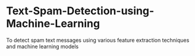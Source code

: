 # Text-Spam-Detection-using-Machine-Learning
To detect spam text messages using various feature extraction techniques and machine learning models
